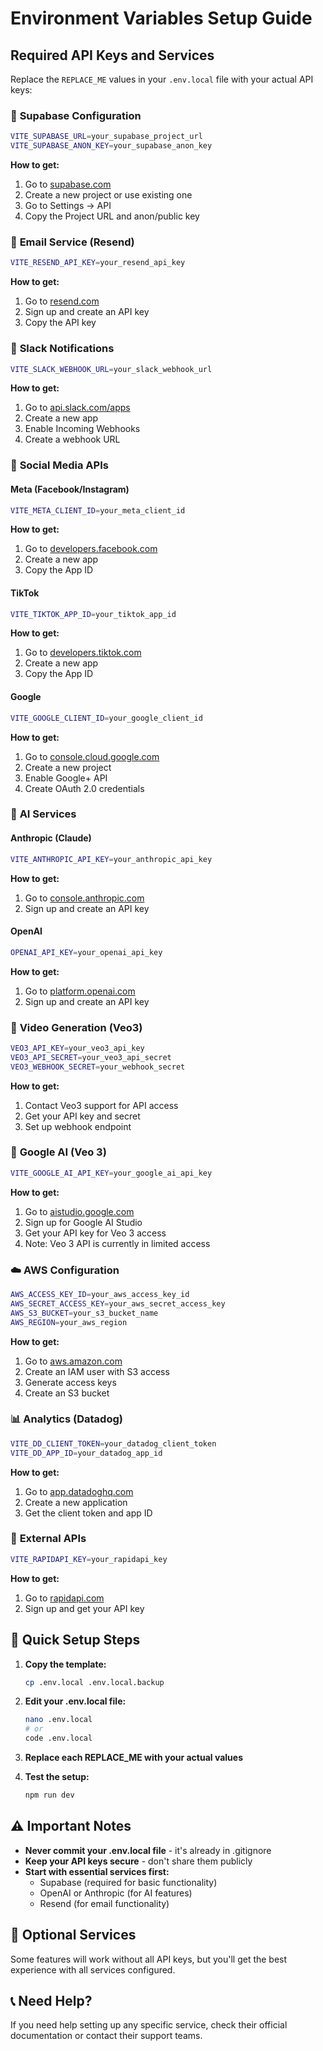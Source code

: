 # Environment Variables Setup Guide

## Required API Keys and Services

Replace the `REPLACE_ME` values in your `.env.local` file with your actual API keys:

### 🔐 **Supabase Configuration**
```bash
VITE_SUPABASE_URL=your_supabase_project_url
VITE_SUPABASE_ANON_KEY=your_supabase_anon_key
```
**How to get:** 
1. Go to [supabase.com](https://supabase.com)
2. Create a new project or use existing one
3. Go to Settings → API
4. Copy the Project URL and anon/public key

### 📧 **Email Service (Resend)**
```bash
VITE_RESEND_API_KEY=your_resend_api_key
```
**How to get:**
1. Go to [resend.com](https://resend.com)
2. Sign up and create an API key
3. Copy the API key

### 🔔 **Slack Notifications**
```bash
VITE_SLACK_WEBHOOK_URL=your_slack_webhook_url
```
**How to get:**
1. Go to [api.slack.com/apps](https://api.slack.com/apps)
2. Create a new app
3. Enable Incoming Webhooks
4. Create a webhook URL

### 📱 **Social Media APIs**

#### Meta (Facebook/Instagram)
```bash
VITE_META_CLIENT_ID=your_meta_client_id
```
**How to get:**
1. Go to [developers.facebook.com](https://developers.facebook.com)
2. Create a new app
3. Copy the App ID

#### TikTok
```bash
VITE_TIKTOK_APP_ID=your_tiktok_app_id
```
**How to get:**
1. Go to [developers.tiktok.com](https://developers.tiktok.com)
2. Create a new app
3. Copy the App ID

#### Google
```bash
VITE_GOOGLE_CLIENT_ID=your_google_client_id
```
**How to get:**
1. Go to [console.cloud.google.com](https://console.cloud.google.com)
2. Create a new project
3. Enable Google+ API
4. Create OAuth 2.0 credentials

### 🤖 **AI Services**

#### Anthropic (Claude)
```bash
VITE_ANTHROPIC_API_KEY=your_anthropic_api_key
```
**How to get:**
1. Go to [console.anthropic.com](https://console.anthropic.com)
2. Sign up and create an API key

#### OpenAI
```bash
OPENAI_API_KEY=your_openai_api_key
```
**How to get:**
1. Go to [platform.openai.com](https://platform.openai.com)
2. Sign up and create an API key

### 🎥 **Video Generation (Veo3)**
```bash
VEO3_API_KEY=your_veo3_api_key
VEO3_API_SECRET=your_veo3_api_secret
VEO3_WEBHOOK_SECRET=your_webhook_secret
```
**How to get:**
1. Contact Veo3 support for API access
2. Get your API key and secret
3. Set up webhook endpoint

### 🤖 **Google AI (Veo 3)**
```bash
VITE_GOOGLE_AI_API_KEY=your_google_ai_api_key
```
**How to get:**
1. Go to [aistudio.google.com](https://aistudio.google.com)
2. Sign up for Google AI Studio
3. Get your API key for Veo 3 access
4. Note: Veo 3 API is currently in limited access

### ☁️ **AWS Configuration**
```bash
AWS_ACCESS_KEY_ID=your_aws_access_key_id
AWS_SECRET_ACCESS_KEY=your_aws_secret_access_key
AWS_S3_BUCKET=your_s3_bucket_name
AWS_REGION=your_aws_region
```
**How to get:**
1. Go to [aws.amazon.com](https://aws.amazon.com)
2. Create an IAM user with S3 access
3. Generate access keys
4. Create an S3 bucket

### 📊 **Analytics (Datadog)**
```bash
VITE_DD_CLIENT_TOKEN=your_datadog_client_token
VITE_DD_APP_ID=your_datadog_app_id
```
**How to get:**
1. Go to [app.datadoghq.com](https://app.datadoghq.com)
2. Create a new application
3. Get the client token and app ID

### 🔌 **External APIs**
```bash
VITE_RAPIDAPI_KEY=your_rapidapi_key
```
**How to get:**
1. Go to [rapidapi.com](https://rapidapi.com)
2. Sign up and get your API key

## 🚀 **Quick Setup Steps**

1. **Copy the template:**
   ```bash
   cp .env.local .env.local.backup
   ```

2. **Edit your .env.local file:**
   ```bash
   nano .env.local
   # or
   code .env.local
   ```

3. **Replace each REPLACE_ME with your actual values**

4. **Test the setup:**
   ```bash
   npm run dev
   ```

## ⚠️ **Important Notes**

- **Never commit your .env.local file** - it's already in .gitignore
- **Keep your API keys secure** - don't share them publicly
- **Start with essential services first:**
  - Supabase (required for basic functionality)
  - OpenAI or Anthropic (for AI features)
  - Resend (for email functionality)

## 🔧 **Optional Services**

Some features will work without all API keys, but you'll get the best experience with all services configured.

## 📞 **Need Help?**

If you need help setting up any specific service, check their official documentation or contact their support teams. 